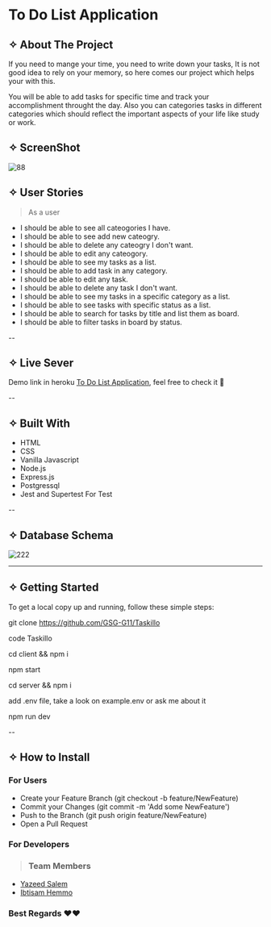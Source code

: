 # To Do List Application

## ✧ About The Project

If you need to mange your time, you need to write down your tasks, It is not good idea to rely on your memory, so here comes our project which helps your with this.

You will be able to add tasks for specific time and track your accomplishment throught the day. Also you can categories tasks in different categories which should reflect the important aspects of your life like study or work.

## ✧ ScreenShot

![88](https://user-images.githubusercontent.com/52599778/170205336-7fb56852-7178-429e-ad21-5ead4bfbe27a.png)

## ✧ User Stories

> As a user

- I should be able to see all cateogories I have.
- I should be able to see add new cateogry.
- I should be able to delete any cateogry I don't want.
- I should be able to edit any cateogory.
- I should be able to see my tasks as a list.
- I should be able to add task in any category.
- I should be able to edit any task.
- I should be able to delete any task I don't want.
- I should be able to see my tasks in a specific category as a list.
- I should be able to see tasks with specific status as a list.
- I should be able to search for tasks by title and list them as board.
- I should be able to filter tasks in board by status.

--

## ✧ Live Sever

Demo link in heroku [To Do List Application](https://evening-ravine-40344.herokuapp.com/), feel free to check it 🤍

--

## ✧ Built With

- HTML
- CSS
- Vanilla Javascript
- Node.js
- Express.js
- Postgressql
- Jest and Supertest For Test

--

## ✧ Database Schema

![222](https://user-images.githubusercontent.com/52599778/170201974-d7fc9cb8-21b2-4fbd-9ddd-21b8c1f3ea82.png)

<hr>

## ✧ Getting Started

To get a local copy up and running, follow these simple steps:

git clone https://github.com/GSG-G11/Taskillo

code Taskillo

cd client && npm i

npm start

cd server && npm i

add .env file, take a look on example.env or ask me about it

npm run dev

--

## ✧ How to Install

### For Users

- Create your Feature Branch (git checkout -b feature/NewFeature)
- Commit your Changes (git commit -m 'Add some NewFeature')
- Push to the Branch (git push origin feature/NewFeature)
- Open a Pull Request

### For Developers

> ### Team Members

- [Yazeed Salem](https://github.com/nada-abuzaid)
- [Ibtisam Hemmo](https://github.com/karam-zomlut)

### Best Regards ❤❤
